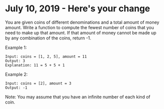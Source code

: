 # July 10, 2019 - Here's your change

You are given coins of different denominations and a total amount of money 
amount. Write a function to compute the fewest number of coins that you need to 
make up that amount. If that amount of money cannot be made up by any 
combination of the coins, return -1.

Example 1:
```
Input: coins = [1, 2, 5], amount = 11
Output: 3 
Explanation: 11 = 5 + 5 + 1
```

Example 2:
```
Input: coins = [2], amount = 3
Output: -1
```

Note:
You may assume that you have an infinite number of each kind of coin.
